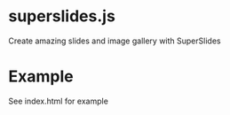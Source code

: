 superslides.js
==============

Create amazing slides and image gallery with SuperSlides

Example
=======

See index.html for example
